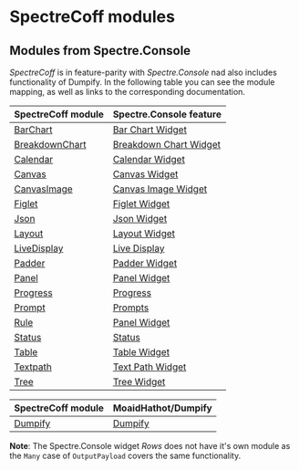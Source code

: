 # SpectreCoff modules

## Modules from Spectre.Console
_SpectreCoff_ is in feature-parity with _Spectre.Console_ nad also includes functionality of Dumpify. In the following table you can see the module mapping, as well as links to the corresponding documentation.

| SpectreCoff module                                      | Spectre.Console feature                                                       | 
|---------------------------------------------------------|-------------------------------------------------------------------------------|
|[BarChart](modules/chart.md#barchart-module)             | [Bar Chart Widget](https://spectreconsole.net/widgets/barchart)               |
|[BreakdownChart](modules/chart.md#breakdownchart-module) | [Breakdown Chart Widget](https://spectreconsole.net/widgets/breakdownchart)   |
|[Calendar](modules/calendar.md)                          | [Calendar Widget](https://spectreconsole.net/widgets/calendar)                |
|[Canvas](modules/canvas.md)                              | [Canvas Widget](https://spectreconsole.net/widgets/canvas)                    |
|[CanvasImage](modules/canvasimage.md)                    | [Canvas Image Widget](https://spectreconsole.net/widgets/canvas-image)        |
|[Figlet](modules/figlet.md)                              | [Figlet Widget](https://spectreconsole.net/widgets/figlet)                    |
|[Json](modules/json.md)                                  | [Json Widget](https://spectreconsole.net/widgets/json)                        |
|[Layout](modules/layout.md)                              | [Layout Widget](https://spectreconsole.net/widgets/layout)                    |
|[LiveDisplay](modules/livedisplay.md)                    | [Live Display](https://spectreconsole.net/live/live-display)                  |
|[Padder](modules/padder.md)                              | [Padder Widget](https://spectreconsole.net/widgets/padder)                    |
|[Panel](modules/panel.md)                                | [Panel Widget](https://spectreconsole.net/widgets/panel)                      |
|[Progress](modules/progress.md)                          | [Progress](https://spectreconsole.net/live/progress)                          |
|[Prompt](modules/prompt.md)                              | [Prompts](https://spectreconsole.net/live/prompts)                            |
|[Rule](modules/rule.md)                                  | [Panel Widget](https://spectreconsole.net/widgets/rule)                       |
|[Status](modules/status.md)                              | [Status](https://spectreconsole.net/live/status)                              |
|[Table](modules/table.md)                                | [Table Widget](https://spectreconsole.net/widgets/table)                      |
|[Textpath](modules/textpath.md)                          | [Text Path Widget](https://spectreconsole.net/widgets/text-path)              |
|[Tree](modules/tree.md)                                  | [Tree Widget](https://spectreconsole.net/widgets/tree)                        |
          
| SpectreCoff module                                      | MoaidHathot/Dumpify                                                           |
|---------------------------------------------------------|-------------------------------------------------------------------------------|
|[Dumpify](modules/dumpify.md)                            | [Dumpify](https://github.com/MoaidHathot/Dumpify)                             |

**Note**: The Spectre.Console widget _Rows_ does not have it's own module as the `Many` case of `OutputPayload` covers the same functionality.
